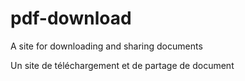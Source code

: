# pdf-download

A site for downloading and sharing documents

Un site de téléchargement et de partage de document